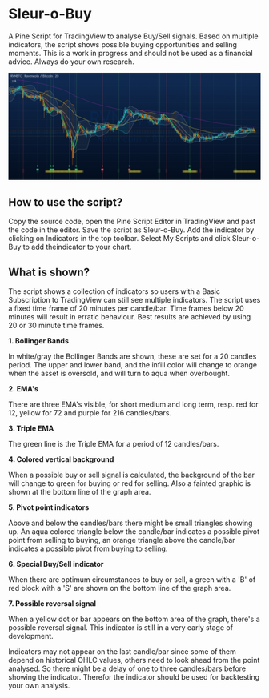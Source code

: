 # Sleur-o-Buy

A Pine Script for TradingView to analyse Buy/Sell signals. Based on multiple indicators, 
the script shows possible buying opportunities and selling moments. This is a work in 
progress and should not be used as a financial advice. Always do your own research. 

![Example chart](https://github.com/iotricity/Sleur-o-Buy/blob/main/Sleur-o-Buy_sample.jpg)

## How to use the script?
Copy the source code, open the Pine Script Editor in TradingView and past the code in
the editor. Save the script as Sleur-o-Buy. Add the indicator by clicking on Indicators 
in the top toolbar. Select My Scripts and click Sleur-o-Buy to add theindicator to
your chart.

## What is shown?
The script shows a collection of indicators so users with a Basic Subscription to
TradingView can still see multiple indicators. The script uses a fixed time frame of 
20 minutes per candle/bar. Time frames below 20 minutes will result in erratic 
behaviour. Best results are achieved by using 20 or 30 minute time frames.

**1. Bollinger Bands**

In white/gray the Bollinger Bands are shown, these are set for a 20 candles period. 
The upper and lower band, and the infill color will change to orange when the asset 
is oversold, and will turn to aqua when overbought.

**2. EMA's**

There are three EMA's visible, for short medium and long term, resp. red for 12, yellow 
for 72 and purple for 216 candles/bars.

**3. Triple EMA**

The green line is the Triple EMA for a period of 12 candles/bars.

**4. Colored vertical background**

When a possible buy or sell signal is calculated, the background of the bar will
change to green for buying or red for selling. Also a fainted graphic is shown at 
the bottom line of the graph area.

**5. Pivot point indicators**

Above and below the candles/bars there might be small triangles showing up. An
aqua colored triangle below the candle/bar indicates a possible pivot point from 
selling to buying, an orange triangle above the candle/bar indicates a possible 
pivot from buying to selling.

**6. Special Buy/Sell indicator**

When there are optimum circumstances to buy or sell, a green with a 'B' of red 
block with a 'S' are shown on the bottom line of the graph area.

**7. Possible reversal signal**

When a yellow dot or bar appears on the bottom area of the graph, there's a possible
reversal signal. This indicator is still in a very early stage of development.


Indicators may not appear on the last candle/bar since some of them depend on 
historical OHLC values, others need to look ahead from the point analysed. So there 
might be a delay of one to three candles/bars before showing the indicator. 
Therefor the indicator should be used for backtesting your own analysis.
